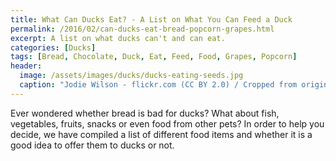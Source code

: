 ```yaml
---
title: What Can Ducks Eat? - A List on What You Can Feed a Duck
permalink: /2016/02/can-ducks-eat-bread-popcorn-grapes.html
excerpt: A list on what ducks can't and can eat.
categories: [Ducks]
tags: [Bread, Chocolate, Duck, Eat, Feed, Food, Grapes, Popcorn]
header:
  image: /assets/images/ducks/ducks-eating-seeds.jpg
  caption: "Jodie Wilson - flickr.com (CC BY 2.0) / Cropped from original"
---
```


Ever wondered whether bread is bad for ducks? What about fish, vegetables, fruits, snacks or even food from other pets? In order to help you decide, we have compiled a list of different food items and whether it is a good idea to offer them to ducks or not.

